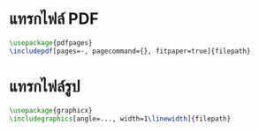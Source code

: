 <h1><b> แทรกไฟล์ PDF </b></h1>

```latex
\usepackage{pdfpages}
\includepdf[pages=-, pagecommand={}, fitpaper=true]{filepath}
```

<h1><b> แทรกไฟล์รูป </b></h1>

```latex
\usepackage{graphicx}
\includegraphics[angle=..., width=1\linewidth]{filepath}
```
